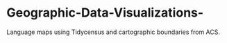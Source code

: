# Geographic-Data-Visualizations-
Language maps using Tidycensus and cartographic boundaries from ACS. 
